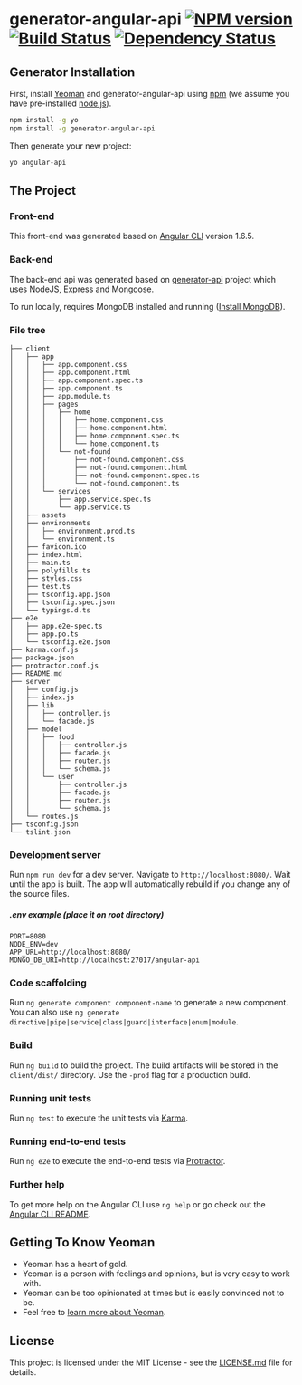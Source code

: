# generator-angular-api [![NPM version][npm-image]][npm-url] [![Build Status][travis-image]][travis-url] [![Dependency Status][daviddm-image]][daviddm-url]
>

## Generator Installation

First, install [Yeoman](http://yeoman.io) and generator-angular-api using [npm](https://www.npmjs.com/) (we assume you have pre-installed [node.js](https://nodejs.org/)).

```bash
npm install -g yo
npm install -g generator-angular-api
```

Then generate your new project:

```bash
yo angular-api
```

## The Project

### Front-end

This front-end was generated based on [Angular CLI](https://github.com/angular/angular-cli) version 1.6.5.

### Back-end

The back-end api was generated based on [generator-api](https://github.com/ndelvalle/generator-api) project which uses NodeJS, Express and Mongoose.

To run locally, requires MongoDB installed and running ([Install MongoDB](https://docs.mongodb.com/manual/installation/)).

### File tree
```
├── client
│   ├── app
│   │   ├── app.component.css
│   │   ├── app.component.html
│   │   ├── app.component.spec.ts
│   │   ├── app.component.ts
│   │   ├── app.module.ts
│   │   ├── pages
│   │   │   ├── home
│   │   │   │   ├── home.component.css
│   │   │   │   ├── home.component.html
│   │   │   │   ├── home.component.spec.ts
│   │   │   │   └── home.component.ts
│   │   │   └── not-found
│   │   │       ├── not-found.component.css
│   │   │       ├── not-found.component.html
│   │   │       ├── not-found.component.spec.ts
│   │   │       └── not-found.component.ts
│   │   └── services
│   │       ├── app.service.spec.ts
│   │       └── app.service.ts
│   ├── assets
│   ├── environments
│   │   ├── environment.prod.ts
│   │   └── environment.ts
│   ├── favicon.ico
│   ├── index.html
│   ├── main.ts
│   ├── polyfills.ts
│   ├── styles.css
│   ├── test.ts
│   ├── tsconfig.app.json
│   ├── tsconfig.spec.json
│   └── typings.d.ts
├── e2e
│   ├── app.e2e-spec.ts
│   ├── app.po.ts
│   └── tsconfig.e2e.json
├── karma.conf.js
├── package.json
├── protractor.conf.js
├── README.md
├── server
│   ├── config.js
│   ├── index.js
│   ├── lib
│   │   ├── controller.js
│   │   └── facade.js
│   ├── model
│   │   ├── food
│   │   │   ├── controller.js
│   │   │   ├── facade.js
│   │   │   ├── router.js
│   │   │   └── schema.js
│   │   └── user
│   │       ├── controller.js
│   │       ├── facade.js
│   │       ├── router.js
│   │       └── schema.js
│   └── routes.js
├── tsconfig.json
└── tslint.json
```

### Development server

Run `npm run dev` for a dev server. Navigate to `http://localhost:8080/`. Wait until the app is built. The app will automatically rebuild if you change any of the source files.

##### .env example (place it on root directory)
```
PORT=8080
NODE_ENV=dev
APP_URL=http://localhost:8080/
MONGO_DB_URI=http://localhost:27017/angular-api
```

### Code scaffolding

Run `ng generate component component-name` to generate a new component. You can also use `ng generate directive|pipe|service|class|guard|interface|enum|module`.

### Build

Run `ng build` to build the project. The build artifacts will be stored in the `client/dist/` directory. Use the `-prod` flag for a production build.

### Running unit tests

Run `ng test` to execute the unit tests via [Karma](https://karma-runner.github.io).

### Running end-to-end tests

Run `ng e2e` to execute the end-to-end tests via [Protractor](http://www.protractortest.org/).

### Further help

To get more help on the Angular CLI use `ng help` or go check out the [Angular CLI README](https://github.com/angular/angular-cli/blob/master/README.md).


## Getting To Know Yeoman

 * Yeoman has a heart of gold.
 * Yeoman is a person with feelings and opinions, but is very easy to work with.
 * Yeoman can be too opinionated at times but is easily convinced not to be.
 * Feel free to [learn more about Yeoman](http://yeoman.io/).

## License

This project is licensed under the MIT License - see the [LICENSE.md](LICENSE.md) file for details.


[npm-image]: https://badge.fury.io/js/generator-angular-api.svg
[npm-url]: https://npmjs.org/package/generator-angular-api
[travis-image]: https://travis-ci.org/amimaro/generator-angular-api.svg?branch=master
[travis-url]: https://travis-ci.org/amimaro/generator-angular-api
[daviddm-image]: https://david-dm.org/amimaro/generator-angular-api.svg?theme=shields.io
[daviddm-url]: https://david-dm.org/amimaro/generator-angular-api
